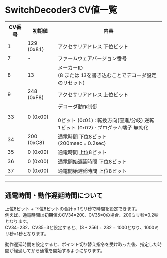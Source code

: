 # SwitchDecoder3 CV値一覧

<table>

  <tr><th>CV番号</th><th>初期値</th><th>内容</th></tr>
  <tr><td>1</td><td>129 (0x81)</td><td>アクセサリアドレス 下位ビット</td></tr>
  <tr><td>7</td><td>-</td><td>ファームウェアバージョン番号</td></tr>
  <tr><td>8</td><td>13</td><td>メーカーID<br>(8 または 13を書き込むことでデコーダ設定のリセット)</td></tr>
  <tr><td>9</td><td>248 (0xF8)</td><td>アクセサリアドレス 上位ビット</td></tr>
  <tr><td>33</td><td>0 (0x00)</td>
    <td>デコーダ動作制御
      <br>
      <br>0ビット (0x01) : 転換方向(直進/分岐) 逆転
      <br>1ビット (0x02) : プログラム端子 無効化</td>
  </tr>
  <tr><td>34</td><td>200 (0xC8)</td><td>通電時間 下位8ビット<br>(200msec = 0.2sec)</td></tr>
  <tr><td>35</td><td>0 (0x00)</td><td>通電時間 上位8ビット</td></tr>
  <tr><td>36</td><td>0 (0x00)</td><td>通電開始遅延時間 下位8ビット</td></tr>
  <tr><td>37</td><td>0 (0x00)</td><td>通電開始遅延時間 上位8ビット</td></tr>
</table>

---

## 通電時間・動作遅延時間について

上位8ビット + 下位8ビットの合計 x 1ミリ秒で時間を設定できます。
<br>例えば、通電時間は初期値のCV34=200、CV35=0の場合、200ミリ秒=0.2秒となります。
<br>CV34=232、CV35=3と設定すると、(3 * 256) + 232 = 1000となり、1000ミリ秒=1秒となります。

動作遅延時間を設定すると、ポイント切り替え指令を受け取った後、指定した時間が経過してから通電を開始するようになります。